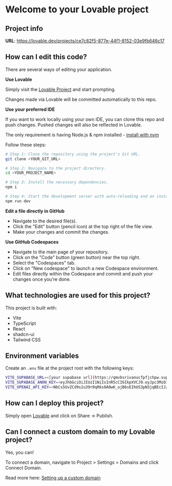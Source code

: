 # Welcome to your Lovable project

## Project info

**URL**: https://lovable.dev/projects/ce7c82f5-877e-44f1-8152-03e9fb646c17

## How can I edit this code?

There are several ways of editing your application.

**Use Lovable**

Simply visit the [Lovable Project](https://lovable.dev/projects/ce7c82f5-877e-44f1-8152-03e9fb646c17) and start prompting.

Changes made via Lovable will be committed automatically to this repo.

**Use your preferred IDE**

If you want to work locally using your own IDE, you can clone this repo and push changes. Pushed changes will also be reflected in Lovable.

The only requirement is having Node.js & npm installed - [install with nvm](https://github.com/nvm-sh/nvm#installing-and-updating)

Follow these steps:

```sh
# Step 1: Clone the repository using the project's Git URL.
git clone <YOUR_GIT_URL>

# Step 2: Navigate to the project directory.
cd <YOUR_PROJECT_NAME>

# Step 3: Install the necessary dependencies.
npm i

# Step 4: Start the development server with auto-reloading and an instant preview.
npm run dev
```

**Edit a file directly in GitHub**

- Navigate to the desired file(s).
- Click the "Edit" button (pencil icon) at the top right of the file view.
- Make your changes and commit the changes.

**Use GitHub Codespaces**

- Navigate to the main page of your repository.
- Click on the "Code" button (green button) near the top right.
- Select the "Codespaces" tab.
- Click on "New codespace" to launch a new Codespace environment.
- Edit files directly within the Codespace and commit and push your changes once you're done.

## What technologies are used for this project?

This project is built with:

- Vite
- TypeScript
- React
- shadcn-ui
- Tailwind CSS

## Environment variables

Create an `.env` file at the project root with the following keys:

```sh
VITE_SUPABASE_URL=<[your supabase url](https://qmvbsrivanucfpfjchpw.supabase.co)>
VITE_SUPABASE_ANON_KEY=<eyJhbGciOiJIUzI1NiIsInR5cCI6IkpXVCJ9.eyJpc3MiOiJzdXBhYmFzZSIsInJlZiI6InFtdmJzcml2YW51Y2ZwZmpjaHB3Iiwicm9sZSI6ImFub24iLCJpYXQiOjE3NDczMjgzMjksImV4cCI6MjA2MjkwNDMyOX0.jF7Tkz8pFtx4HHKrWfRRcQPpSeGR4xu8MQvlvV5Vgxo>
VITE_OPENAI_API_KEY=<NbCs5UvZCd9s2u39r0qR6s8A0wK_ojB6sEIhUS3pN3jqBEcIJzVWfqeSdjDFbTMJEeg19scQkTT3BlbkFJw4hjMnp8A_OTe9WCkI8zOa00HwyU0L0QhfRMruXAV8hpz2AHvuTfqnd2hIrW1nG6kDoeRnKsoA>
```


## How can I deploy this project?

Simply open [Lovable](https://lovable.dev/projects/ce7c82f5-877e-44f1-8152-03e9fb646c17) and click on Share -> Publish.

## Can I connect a custom domain to my Lovable project?

Yes, you can!

To connect a domain, navigate to Project > Settings > Domains and click Connect Domain.

Read more here: [Setting up a custom domain](https://docs.lovable.dev/tips-tricks/custom-domain#step-by-step-guide)
